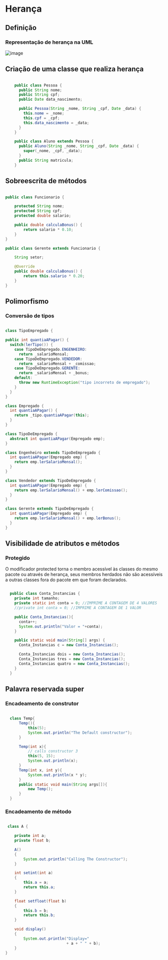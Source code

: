   # Herança

  ## Definição
  ### Representação de herança na UML
  ![image](https://user-images.githubusercontent.com/104472203/190886234-80b3b895-e8f9-4142-8816-1614c2e80bfb.png)


  ## Criação de uma classe que realiza herança    
  ```java

      public class Pessoa {
        public String nome;
        public String cpf;
        public Date data_nascimento;

        public Pessoa(String _nome, String _cpf, Date _data) {
          this.nome = _nome;
          this.cpf = _cpf;
          this.data_nascimento = _data;
        }
      }

      public class Aluno extends Pessoa {
        public Aluno(String _nome, String _cpf, Date _data) {
          super(_nome, _cpf, _data);
        }
        public String matricula;
      }

  ```
  
  ## Sobreescrita de métodos
  ```java
  
  public class Funcionario {

      protected String nome;
      protected String cpf;
      protected double salario;

      public double calculaBonus() {
          return salario * 0.10;
      }
  }
  
  public class Gerente extends Funcionario {

      String setor;

      @Override
      public double calculaBonus() {
          return this.salario * 0.20;
      }
  }

  ```
  
  ## Polimorfismo
  ### Conversão de tipos
  ```java
  
  class TipoEmpregado {

  public int quantiaAPagar() {
    switch(lerTipo()) {
      case TipoDeEmpregado.ENGENHEIRO:
        return _salarioMensal;
      case TipoDeEmpregado.VENDEDOR:
        return _salarioMensal + _comissao;
      case TipoDeEmpregado.GERENTE:
        return _salarioMensal + _bonus;
      default:
        throw new RuntimeException("tipo incorreto de empregado");
      }
    }
  }
  
  class Empregado {
    int quantiaAPagar() {
      return _tipo.quantiaAPagar(this);
    }
  }

  class TipoDeEmpregado {
    abstract int quantiaAPagar(Empregado emp);
  }

  class Engenheiro extends TipoDeEmpregado {
    int quantiaAPagar(Empregado emp) {
      return emp.lerSalarioMensal();
    }
  }

  class Vendedor extends TipoDeEmpregado {
    int quantiaAPagar(Empregado emp) {
      return emp.lerSalarioMensal() + emp.lerComissao();
    }
  }

  class Gerente extends TipoDeEmpregado {
    int quantiaAPagar(Empregado emp) {
      return emp.lerSalarioMensal() + emp.lerBonus();
    }
  }
  
  ```

  ## Visibilidade de atributos e métodos
  ### Protegido
  O modificador protected torna o membro acessível às classes do mesmo pacote ou através de herança, seus membros herdados não são acessíveis a outras classes fora do pacote em que foram declarados.
  ```java
  
    public class Conta_Instancias {
      private int tamanho;
      private static int conta = 0; //IMPRIME A CONTAGEM DE 4 VALORES
      //private int conta = 0; //IMPRIME A CONTAGEM DE 1 VALOR

      public Conta_Instancias(){
        conta++;
        System.out.println("Valor = "+conta);
      }

      public static void main(String[] args) {
        Conta_Instancias c = new Conta_Instancias();

        Conta_Instancias dois = new Conta_Instancias();
        Conta_Instancias tres = new Conta_Instancias();
        Conta_Instancias quatro = new Conta_Instancias();
      }
    }
  
  ```
  
  ## Palavra reservada super
  ### Encadeamento de construtor
  ```java
  
    class Temp{
        Temp(){
            this(5);
            System.out.println("The Default constructor");
        }

        Temp(int x){
            // calls constructor 3
            this(5, 15);
            System.out.println(x);
        }
        Temp(int x, int y){
            System.out.println(x * y);
        }
        public static void main(String args[]){
            new Temp();
        }
    }
  
  ```
  ### Encadeamento de método
  ```java
  
   class A {

      private int a;
      private float b;

      A()
      {
          System.out.println("Calling The Constructor");
      }

      int setint(int a)
      {
          this.a = a;
          return this.a;
      }

      float setfloat(float b)
      {
          this.b = b;
          return this.b;
      }

      void display()
      {
          System.out.println("Display="
                             + a + " " + b);
      }
  }
  
  ```
